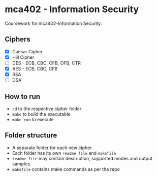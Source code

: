 # mca402 - Information Security

Coursework for mca402-Information Security.

## Ciphers

- [X] Caesar Cipher
- [X] Hill Cipher
- [ ] DES - ECB, CBC, CFB, OFB, CTR
- [X] AES - ECB, CBC, CFB
- [X] RSA
- [ ] DSA

## How to run

- `cd` to the respective cipher folder
- `make` to build the executable                                                                    
- `make run` to execute

## Folder structure

- A separate folder for each new cipher
- Each folder has its own `readme file` and `makefile`
- `readme file` may contain description, supported modes and output samples.
- `makefile` contains make commands as per the repo